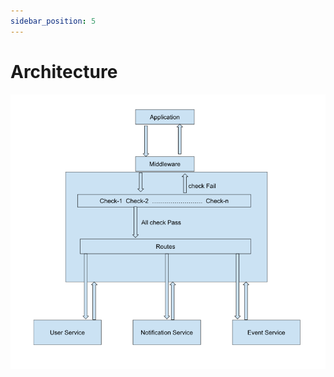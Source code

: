 ```yaml
---
sidebar_position: 5
---
```


# Architecture

![Middleware Service Architecture](assets/middleware-service.png)
